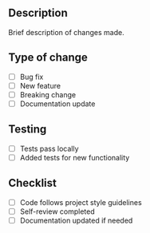 ## Description
Brief description of changes made.

## Type of change
- [ ] Bug fix
- [ ] New feature
- [ ] Breaking change
- [ ] Documentation update

## Testing
- [ ] Tests pass locally
- [ ] Added tests for new functionality

## Checklist
- [ ] Code follows project style guidelines
- [ ] Self-review completed
- [ ] Documentation updated if needed